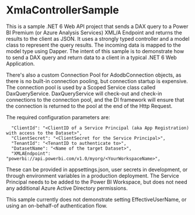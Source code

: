 # XmlaControllerSample

This is a sample .NET 6 Web API project that sends a DAX query to a Power BI Premium (or Azure Analysis Services) XML/A Endpoint and returns the results to the client as JSON.  It uses a strongly typed controller and a model class to represent the query results.  The incoming data is mapped to the model type using Dapper.  The intent of this sample is to demonstrate how to send a DAX query and return data to a client in a typical .NET 6 Web Application.

There's also a custom Connection Pool for AdodbConnection objects, as there is no built-in connection pooling, but connection startup is expensive.  The connection pool is used by a Scoped Service class called DaxQueryService.  DaxQueryService will check-out and check-in connections to the connection pool, and the DI framework will ensure that the connection is returned to the pool at the end of the Http Request.

The required configuration parameters are:
```
  "ClientId": "<ClientID of a Service Principal (aka App Registration) with access to the Dataset>",
  "ClientSecret": "<ClientSecret for the Service Principal>",
  "TenantId": "<TenantID to authenticate to>",
  "DatasetName": "<Name of the target Dataset>",
  "XMLAEndpoint": "powerbi://api.powerbi.com/v1.0/myorg/<YourWorkspaceName>",
```
These can be provided in appsettings.json, user secrets in development, or through environment variables in a production deployment.  The Service Principal needs to be added to the Power BI Workspace, but does not need any additional Azure Active Directory permissions.
 
This sample currently does not demonstrate setting EffectiveUserName, or using an on-behalf-of authentication flow.


